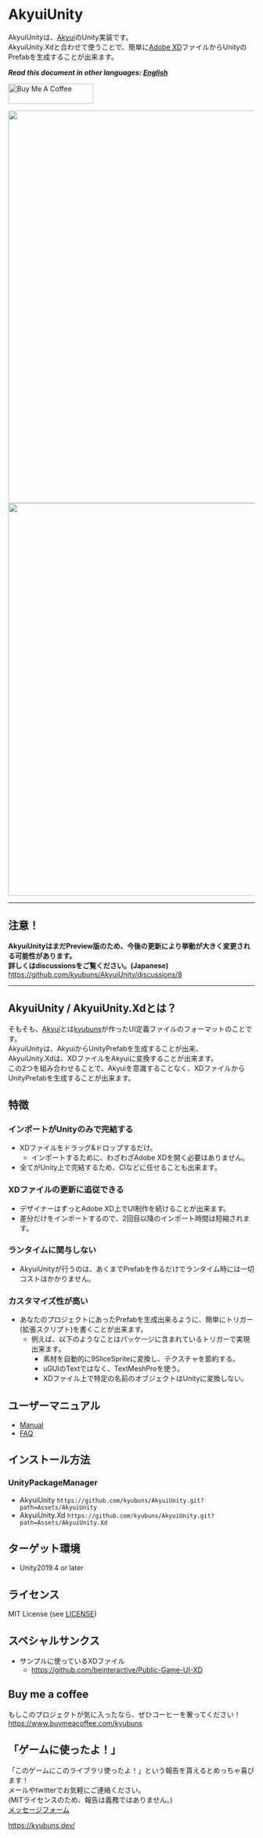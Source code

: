 # AkyuiUnity

AkyuiUnityは、[Akyui](https://github.com/kyubuns/Akyui)のUnity実装です。  
AkyuiUnity.Xdと合わせて使うことで、簡単に[Adobe XD](https://www.adobe.com/products/xd.html)ファイルからUnityのPrefabを生成することが出来ます。

***Read this document in other languages: [English](https://github.com/kyubuns/AkyuiUnity/blob/main/README.md)***

<a href="https://www.buymeacoffee.com/kyubuns" target="_blank"><img src="https://cdn.buymeacoffee.com/buttons/default-orange.png" alt="Buy Me A Coffee" height="41" width="174"></a>

<img width="800" src="https://user-images.githubusercontent.com/961165/107123379-93689600-68e0-11eb-9cd0-41759afeb01b.png">  
<img width="800" src="https://user-images.githubusercontent.com/961165/107123374-8e0b4b80-68e0-11eb-89b6-2549a58deaa2.png">

---

## 注意！

**AkyuiUnityはまだPreview版のため、今後の更新により挙動が大きく変更される可能性があります。**  
**詳しくはdiscussionsをご覧ください。(Japanese)**  
https://github.com/kyubuns/AkyuiUnity/discussions/8

---

## AkyuiUnity / AkyuiUnity.Xdとは？

そもそも、[Akyui](https://github.com/kyubuns/Akyui)とは[kyubuns](https://github.com/kyubuns)が作ったUI定義ファイルのフォーマットのことです。  
AkyuiUnityは、AkyuiからUnityPrefabを生成することが出来、  
AkyuiUnity.Xdは、XDファイルをAkyuiに変換することが出来ます。  
この2つを組み合わせることで、Akyuiを意識することなく、XDファイルからUnityPrefabを生成することが出来ます。

## 特徴

### インポートがUnityのみで完結する

- XDファイルをドラッグ&ドロップするだけ。
  - インポートするために、わざわざAdobe XDを開く必要はありません。
- 全てがUnity上で完結するため、CIなどに任せることも出来ます。

### XDファイルの更新に追従できる

- デザイナーはずっとAdobe XD上でUI制作を続けることが出来ます。
- 差分だけをインポートするので、2回目以降のインポート時間は短縮されます。

### ランタイムに関与しない

- AkyuiUnityが行うのは、あくまでPrefabを作るだけでランタイム時には一切コストはかかりません。

### カスタマイズ性が高い

- あなたのプロジェクトにあったPrefabを生成出来るように、簡単にトリガー(拡張スクリプト)を書くことが出来ます。
  - 例えば、以下のようなことはパッケージに含まれているトリガーで実現出来ます。
    - 素材を自動的に9SliceSpriteに変換し、テクスチャを節約する。
    - uGUIのTextではなく、TextMeshProを使う。
    - XDファイル上で特定の名前のオブジェクトはUnityに変換しない。

## ユーザーマニュアル

- [Manual](https://github.com/kyubuns/AkyuiUnity/blob/main/Manual/Manual_ja.md)
- [FAQ](https://github.com/kyubuns/AkyuiUnity/blob/main/Manual/FAQ_ja.md)


## インストール方法

### UnityPackageManager

- AkyuiUnity `https://github.com/kyubuns/AkyuiUnity.git?path=Assets/AkyuiUnity`
- AkyuiUnity.Xd `https://github.com/kyubuns/AkyuiUnity.git?path=Assets/AkyuiUnity.Xd`


## ターゲット環境

- Unity2019.4 or later


## ライセンス

MIT License (see [LICENSE](LICENSE))

## スペシャルサンクス

- サンプルに使っているXDファイル
  - https://github.com/beinteractive/Public-Game-UI-XD

## Buy me a coffee

もしこのプロジェクトが気に入ったなら、ぜひコーヒーを奢ってください！  
https://www.buymeacoffee.com/kyubuns

## 「ゲームに使ったよ！」

「このゲームにこのライブラリ使ったよ！」という報告を貰えるとめっちゃ喜びます！  
メールやtwitterでお気軽にご連絡ください。  
(MITライセンスのため、報告は義務ではありません。)  
[メッセージフォーム](https://kyubuns.dev/message.html)

https://kyubuns.dev/
